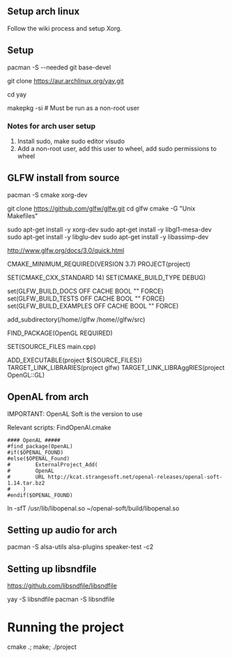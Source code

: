 ## Setup arch linux
Follow the wiki process and setup Xorg.

## Setup

pacman -S --needed git base-devel

git clone https://aur.archlinux.org/yay.git

cd yay

makepkg -si # Must be run as a non-root user

### Notes for arch user setup

1. Install sudo, make sudo editor visudo
2. Add a non-root user, add this user to wheel, add sudo permissions to wheel

## GLFW install from source

pacman -S cmake xorg-dev

git clone https://github.com/glfw/glfw.git
cd glfw
cmake -G "Unix Makefiles"

sudo apt-get install -y xorg-dev
sudo apt-get install -y libgl1-mesa-dev
sudo apt-get install -y libglu-dev
sudo apt-get install -y libassimp-dev

http://www.glfw.org/docs/3.0/quick.html

CMAKE_MINIMUM_REQUIRED(VERSION 3.7)
PROJECT(project)

SET(CMAKE_CXX_STANDARD 14)
SET(CMAKE_BUILD_TYPE DEBUG)

set(GLFW_BUILD_DOCS OFF CACHE BOOL "" FORCE)
set(GLFW_BUILD_TESTS OFF CACHE BOOL "" FORCE)
set(GLFW_BUILD_EXAMPLES OFF CACHE BOOL "" FORCE)

add_subdirectory(/home/<user>/glfw /home/<user>/glfw/src)

FIND_PACKAGE(OpenGL REQUIRED)

SET(SOURCE_FILES main.cpp)

ADD_EXECUTABLE(project ${SOURCE_FILES})
TARGET_LINK_LIBRARIES(project glfw)
TARGET_LINK_LIBRAggRIES(project OpenGL::GL)

## OpenAL from arch
IMPORTANT: OpenAL Soft is the version to use

Relevant scripts:
FindOpenAl.cmake
```
#### OpenAL #####
#find_package(OpenAL)
#if($OPENAL_FOUND)
#else($OPENAL_Found)
#        ExternalProject_Add(
#        OpenAL
#        URL http://kcat.strangesoft.net/openal-releases/openal-soft-1.14.tar.bz2
#    )
#endif($OPENAL_FOUND)
```

ln -sfT /usr/lib/libopenal.so ~/openal-soft/build/libopenal.so

## Setting up audio for arch

pacman -S alsa-utils alsa-plugins
speaker-test -c2

## Setting up libsndfile

https://github.com/libsndfile/libsndfile

yay -S libsndfile
pacman -S libsndfile


# Running the project

cmake .; make; ./project

